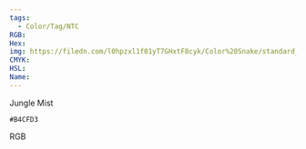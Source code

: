 ```yaml
---
tags:
  - Color/Tag/NTC
RGB:
Hex:
img: https://filedn.com/l0hpzxl1f01yT7GHxtF8cyk/Color%20Snake/standard_csv_to_svg//B4CFD3.svg
CMYK:
HSL:
Name:
---
```

Jungle Mist
```palette
#B4CFD3
```
RGB

